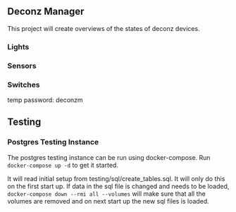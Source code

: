 ## Deconz Manager

This project will create overviews of the states of deconz devices.

### Lights

### Sensors

### Switches


temp password:
deconzm

## Testing

### Postgres Testing Instance

The postgres testing instance can be run using docker-compose.
Run `docker-compose up -d` to get it started.

It will read initial setup from testing/sql/create_tables.sql. It will only do this on the first start up. If data in the sql file is changed and needs to be loaded, `docker-compose down --rmi all --volumes` will make sure that all the volumes are removed and on next start up the new sql files is loaded.